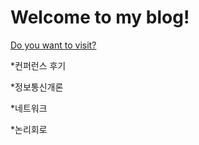 # Welcome to my blog!
[Do you want to visit?](https://ghayoung.github.io)

*컨퍼런스 후기

*정보통신개론

*네트워크

*논리회로
